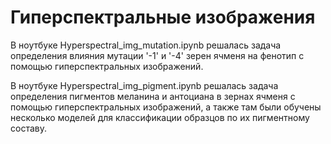 # Гиперспектральные изображения

В ноутбуке Hyperspectral_img_mutation.ipynb решалась задача определения влияния мутации '-1' и '-4' зерен ячменя на фенотип с помощью гиперспектральных изображений. 

В ноутбуке Hyperspectral_img_pigment.ipynb решалась задача определения пигментов меланина и антоциана в зернах ячменя с помощью гиперспектральных изображений, а также там были обучены несколько моделей для классификации образцов по их пигментному составу. 
